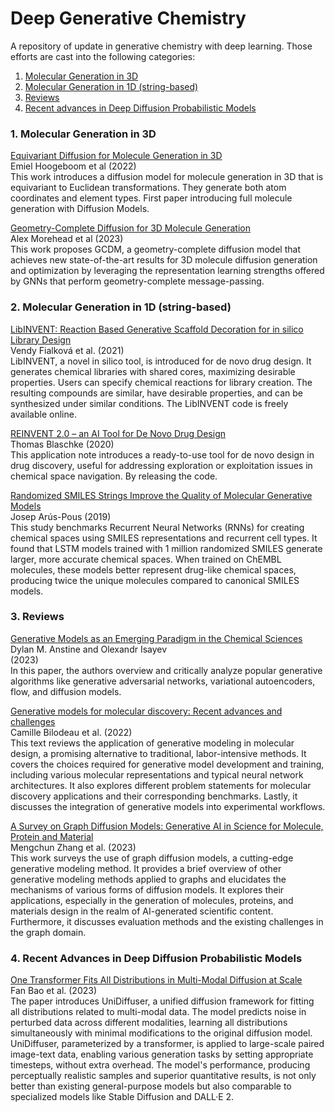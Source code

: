 # Deep Generative Chemistry 
A repository of update in generative chemistry with deep learning. Those efforts are cast into the following categories:

1. [Molecular Generation in 3D](#3DGen)  
2. [Molecular Generation in 1D (string-based)](#1DGen)
3. [Reviews](#reviews)
4. [Recent advances in Deep Diffusion Probabilistic Models ](#diffusion)

### 1. Molecular Generation in 3D <a name='3DGen'></a>
  [Equivariant Diffusion for Molecule Generation in 3D](https://arxiv.org/pdf/2203.17003.pdf) \
  Emiel Hoogeboom et al (2022) \
  This work introduces a diffusion model for molecule generation in 3D that is equivariant to Euclidean transformations. They generate both atom coordinates and element types. First paper introducing full molecule generation with Diffusion Models.
  
  [Geometry-Complete Diffusion for 3D Molecule Generation](https://arxiv.org/pdf/2302.04313.pdf) \
  Alex Morehead et al (2023) \
  This work proposes GCDM, a geometry-complete diffusion model that achieves new state-of-the-art results for 3D molecule diffusion generation and optimization by leveraging the representation learning strengths offered by GNNs that perform geometry-complete message-passing. 

### 2. Molecular Generation in 1D (string-based) <a name='1DGen'></a>
 [LibINVENT: Reaction Based Generative Scaffold Decoration for in silico Library Design](https://chemrxiv.org/engage/api-gateway/chemrxiv/assets/orp/resource/item/611f467d8a6faa8c529c5407/original/lib-invent-reaction-based-generative-scaffold-decoration-for-in-silico-library-design.pdf) \
 Vendy Fialková et al. (2021) \
  LibINVENT, a novel in silico tool, is introduced for de novo drug design. It generates chemical libraries with shared cores, maximizing desirable properties. Users can specify chemical reactions for library creation. The resulting compounds are similar, have desirable properties, and can be synthesized under similar conditions. The LibINVENT code is freely available online.
  
  [REINVENT 2.0 – an AI Tool for De Novo Drug Design](https://chemrxiv.org/engage/chemrxiv/article-details/60c74f75bdbb89eaf7a39d8a) \
  Thomas Blaschke (2020) \
  This application note introduces a ready-to-use tool for de novo design in drug discovery, useful for addressing exploration or exploitation issues in chemical space navigation. By releasing the code.
  
  [Randomized SMILES Strings Improve the Quality of Molecular Generative Models](https://chemrxiv.org/engage/chemrxiv/article-details/60c743b14c8919d703ad26a1) \
  Josep Arús-Pous (2019) \
  This study benchmarks Recurrent Neural Networks (RNNs) for creating chemical spaces using SMILES representations and recurrent cell types. It found that LSTM models trained with 1 million randomized SMILES generate larger, more accurate chemical spaces. When trained on ChEMBL molecules, these models better represent drug-like chemical spaces, producing twice the unique molecules compared to canonical SMILES models.

### 3. Reviews <a name='reviews'></a>
  [Generative Models as an Emerging Paradigm in the Chemical Sciences](https://pubs.acs.org/doi/10.1021/jacs.2c13467)\
  Dylan M. Anstine and Olexandr Isayev \
  (2023) \
  In this paper, the authors overview and critically analyze popular generative algorithms like generative adversarial networks, variational autoencoders, flow, and diffusion models. 

[Generative models for molecular discovery: Recent advances and challenges](https://wires.onlinelibrary.wiley.com/doi/full/10.1002/wcms.1608) \
  Camille Bilodeau et al. (2022) \
  This text reviews the application of generative modeling in molecular design, a promising alternative to traditional, labor-intensive methods. It covers the choices required for generative model development and training, including various molecular representations and typical neural network architectures. It also explores different problem statements for molecular discovery applications and their corresponding benchmarks. Lastly, it discusses the integration of generative models into experimental workflows. 
  
[A Survey on Graph Diffusion Models: Generative AI in Science for Molecule, Protein and Material](https://arxiv.org/pdf/2304.01565.pdf) \
Mengchun Zhang et al. (2023) \
This work surveys the use of graph diffusion models, a cutting-edge generative modeling method. It provides a brief overview of other generative modeling methods applied to graphs and elucidates the mechanisms of various forms of diffusion models. It explores their applications, especially in the generation of molecules, proteins, and materials design in the realm of AI-generated scientific content. Furthermore, it discusses evaluation methods and the existing challenges in the graph domain.

### 4. Recent Advances in Deep Diffusion Probabilistic Models <a name='diffusion'></a>
[One Transformer Fits All Distributions in Multi-Modal Diffusion at Scale](https://arxiv.org/pdf/2303.06555.pdf) \
Fan Bao et al. (2023) \
The paper introduces UniDiffuser, a unified diffusion framework for fitting all distributions related to multi-modal data. The model predicts noise in perturbed data across different modalities, learning all distributions simultaneously with minimal modifications to the original diffusion model. UniDiffuser, parameterized by a transformer, is applied to large-scale paired image-text data, enabling various generation tasks by setting appropriate timesteps, without extra overhead. The model's performance, producing perceptually realistic samples and superior quantitative results, is not only better than existing general-purpose models but also comparable to specialized models like Stable Diffusion and DALL·E 2.
